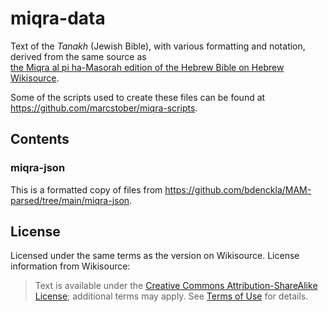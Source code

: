 # miqra-data

Text of the _Tanakh_ (Jewish Bible), with various formatting and notation, derived from the same source as  
[the Miqra al pi ha-Masorah edition of the Hebrew Bible on Hebrew Wikisource](https://he.wikisource.org/wiki/%D7%95%D7%99%D7%A7%D7%99%D7%98%D7%A7%D7%A1%D7%98:%D7%98%D7%A2%D7%9E%D7%99_%D7%94%D7%9E%D7%A7%D7%A8%D7%90).

Some of the scripts used to create these files can be found at https://github.com/marcstober/miqra-scripts.


## Contents

### miqra-json

This is a formatted copy of files from https://github.com/bdenckla/MAM-parsed/tree/main/miqra-json.

## License

Licensed under the same terms as the version on Wikisource.
License information from Wikisource:

> Text is available under the 
> [Creative Commons Attribution-ShareAlike License](https://creativecommons.org/licenses/by-sa/3.0/);
> additional terms may apply.
> See [Terms of Use](https://foundation.wikimedia.org/wiki/Terms_of_Use) for details.

